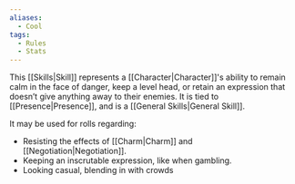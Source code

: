 ```yaml
---
aliases:
  - Cool
tags:
  - Rules
  - Stats
---
```

This [[Skills|Skill]] represents a [[Character|Character]]'s ability to remain calm in the face of danger, keep a level head, or retain an expression that doesn’t give anything away to their enemies. It is tied to [[Presence|Presence]], and is a [[General Skills|General Skill]].

It may be used for rolls regarding:
- Resisting the effects of [[Charm|Charm]] and [[Negotiation|Negotiation]].
- Keeping an inscrutable expression, like when gambling.
- Looking casual, blending in with crowds